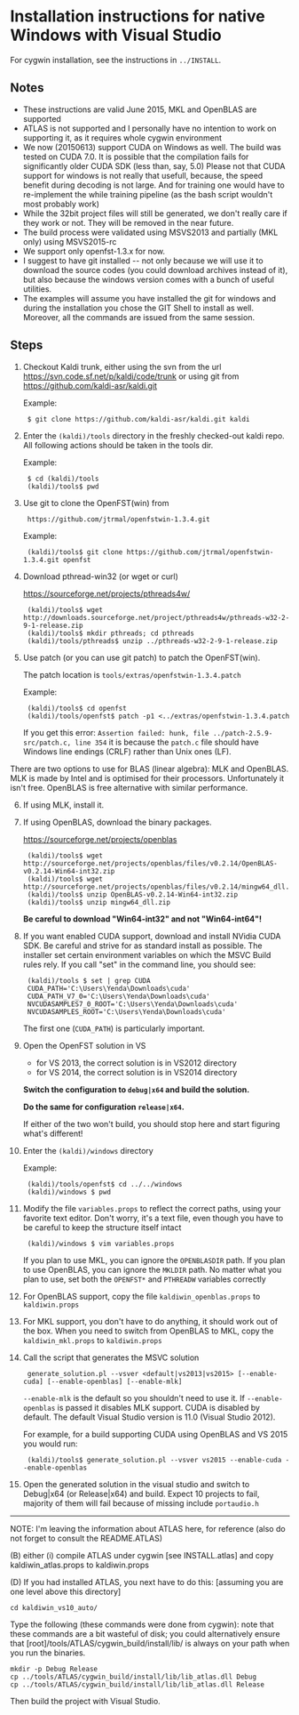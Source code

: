 
# Installation instructions for native Windows with Visual Studio

For cygwin installation, see the instructions in `../INSTALL`.

## Notes

* These instructions are valid June 2015, MKL and OpenBLAS are supported
* ATLAS is not supported and I personally have no intention to work on supporting
  it, as it requires whole cygwin environment
* We now (20150613) support CUDA on Windows as well. The build was
  tested on CUDA 7.0. It is possible that the compilation fails
  for significantly older CUDA SDK (less than, say, 5.0)
  Please not that CUDA support for windows is not really that usefull,
  because, the speed benefit during decoding is not large. And for training
  one would have to re-implement the while training pipeline (as the
  bash script wouldn't most probably work)
* While the 32bit project files will still be generated, we don't really
  care if they work or not. They will be removed in the near future.
* The build process were validated using MSVS2013 and partially (MKL only) using MSVS2015-rc
* We support only openfst-1.3.x for now.
* I suggest to have git installed -- not only because we will
  use it to download the source codes (you could download archives
  instead of it), but also because the windows version comes
  with a bunch of useful utilities.
* The examples will assume you have installed the git for windows
  and during the installation you chose the GIT Shell to install as well.
  Moreover, all the commands are issued from the same session.

## Steps

1. Checkout Kaldi trunk, either using the svn from the url https://svn.code.sf.net/p/kaldi/code/trunk
   or using git from https://github.com/kaldi-asr/kaldi.git

   Example:
   
        $ git clone https://github.com/kaldi-asr/kaldi.git kaldi

2. Enter the `(kaldi)/tools` directory in the freshly
   checked-out kaldi repo. All following actions should
   be taken in the tools dir.

   Example:
   
        $ cd (kaldi)/tools
        (kaldi)/tools$ pwd

3. Use git to clone the OpenFST(win) from
       
        https://github.com/jtrmal/openfstwin-1.3.4.git

   Example:
   
        (kaldi)/tools$ git clone https://github.com/jtrmal/openfstwin-1.3.4.git openfst

4. Download pthread-win32 (or wget or curl)

   https://sourceforge.net/projects/pthreads4w/

        (kaldi)/tools$ wget http://downloads.sourceforge.net/project/pthreads4w/pthreads-w32-2-9-1-release.zip
        (kaldi)/tools$ mkdir pthreads; cd pthreads
        (kaldi)/tools/pthreads$ unzip ../pthreads-w32-2-9-1-release.zip

5. Use patch (or you can use git patch) to patch the OpenFST(win).

   The patch location is `tools/extras/openfstwin-1.3.4.patch`

   Example:
   
        (kaldi)/tools$ cd openfst
        (kaldi)/tools/openfst$ patch -p1 <../extras/openfstwin-1.3.4.patch

   If you get this error: `Assertion failed: hunk, file ../patch-2.5.9-src/patch.c, line 354`
   it is because the `patch.c` file should have Windows line endings (CRLF) rather than Unix ones (LF).
   
There are two options to use for BLAS (linear algebra): MLK and OpenBLAS. MLK is made by Intel and is optimised
for their processors. Unfortunately it isn't free. OpenBLAS is free alternative with similar performance.

6. If using MLK, install it.

7. If using OpenBLAS, download the binary packages.

   https://sourceforge.net/projects/openblas

        (kaldi)/tools$ wget http://sourceforge.net/projects/openblas/files/v0.2.14/OpenBLAS-v0.2.14-Win64-int32.zip
        (kaldi)/tools$ wget http://sourceforge.net/projects/openblas/files/v0.2.14/mingw64_dll.zip
        (kaldi)/tools$ unzip OpenBLAS-v0.2.14-Win64-int32.zip
        (kaldi)/tools$ unzip mingw64_dll.zip

   **Be careful to download "Win64-int32" and not "Win64-int64"!**

8. If you want enabled CUDA support, download and install NVidia CUDA SDK.
   Be careful and strive for as standard install as possible. The installer
   set certain environment variables on which the MSVC Build rules rely.
   If you call "set" in the command line, you should see:

        (kaldi)/tools $ set | grep CUDA
        CUDA_PATH='C:\Users\Yenda\Downloads\cuda'
        CUDA_PATH_V7_0='C:\Users\Yenda\Downloads\cuda'
        NVCUDASAMPLES7_0_ROOT='C:\Users\Yenda\Downloads\cuda'
        NVCUDASAMPLES_ROOT='C:\Users\Yenda\Downloads\cuda'

   The first one (`CUDA_PATH`) is particularly important.

9. Open the OpenFST solution in VS

   * for VS 2013, the correct solution is in VS2012 directory
   * for VS 2014, the correct solution is in VS2014 directory

   **Switch the configuration to `debug|x64` and build the solution.**

   **Do the same for configuration `release|x64`.**

   If either of the two won't build, you should stop here and start figuring what's different!

10. Enter the `(kaldi)/windows` directory

    Example:
    
         (kaldi)/tools/openfst$ cd ../../windows
         (kaldi)/windows $ pwd

11. Modify the file `variables.props` to reflect
    the correct paths, using your favorite text editor.
    Don't worry, it's a text file, even though you have to be
    careful to keep the structure itself intact

         (kaldi)/windows $ vim variables.props

    If you plan to use MKL, you can ignore the `OPENBLASDIR` path.
    If you plan to use OpenBLAS, you can ignore the `MKLDIR` path.
    No matter what you plan to use, set both the `OPENFST*` and `PTHREADW`
    variables correctly

12. For OpenBLAS support, copy the file `kaldiwin_openblas.props` to `kaldiwin.props`
13. For MKL support, you don't have to do anything, it should work out of the box.
    When you need to switch from OpenBLAS to MKL, copy the `kaldiwin_mkl.props`
    to `kaldiwin.props`

14. Call the script that generates the MSVC solution

         generate_solution.pl --vsver <default|vs2013|vs2015> [--enable-cuda] [--enable-openblas] [--enable-mlk]

    `--enable-mlk` is the default so you shouldn't need to use it. If `--enable-openblas` is passed it disables MLK support.
    CUDA is disabled by default. The default Visual Studio version is 11.0 (Visual Studio 2012).

    For example, for a build supporting CUDA using OpenBLAS and VS 2015 you would run:

         (kaldi)/tools$ generate_solution.pl --vsver vs2015 --enable-cuda --enable-openblas

15. Open the generated solution in the visual studio and switch to Debug|x64 (or Release|x64) and build.
   Expect 10 projects to fail, majority of them will fail because of missing include `portaudio.h`

------
NOTE: I'm leaving the information about ATLAS here, for reference (also do not forget to consult the README.ATLAS)

(B) either
   (i) compile ATLAS under cygwin [see INSTALL.atlas] and copy
  kaldiwin_atlas.props  to kaldiwin.props

(D)
If you had installed ATLAS, you next have to do this:
[assuming you are one level above this directory]

    cd kaldiwin_vs10_auto/

Type the following (these commands were done from cygwin): note that these
commands are a bit wasteful of disk; you could alternatively ensure that
[root]/tools/ATLAS/cygwin_build/install/lib/ is always on your path when you
run the binaries.

    mkdir -p Debug Release
    cp ../tools/ATLAS/cygwin_build/install/lib/lib_atlas.dll Debug
    cp ../tools/ATLAS/cygwin_build/install/lib/lib_atlas.dll Release

Then build the project with Visual Studio.
